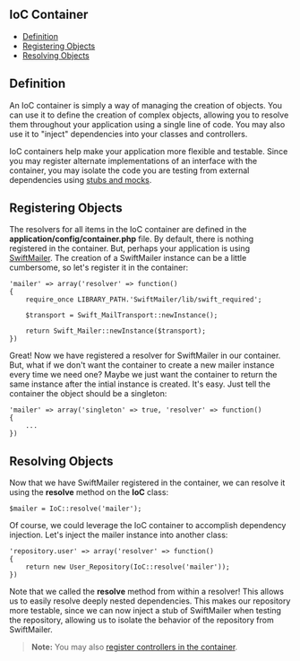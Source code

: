 ## IoC Container

- [Definition](#definition)
- [Registering Objects](#register)
- [Resolving Objects](#resolve)

<a name="definition"></a>
## Definition

An IoC container is simply a way of managing the creation of objects. You can use it to define the creation of complex objects, allowing you to resolve them throughout your application using a single line of code. You may also use it to "inject" dependencies into your classes and controllers.

IoC containers help make your application more flexible and testable. Since you may register alternate implementations of an interface with the container, you may isolate the code you are testing from external dependencies using [stubs and mocks](http://martinfowler.com/articles/mocksArentStubs.html).

<a name="register"></a>
## Registering Objects

The resolvers for all items in the IoC container are defined in the **application/config/container.php** file. By default, there is nothing registered in the container. But, perhaps your application is using [SwiftMailer](http://swiftmailer.org/). The creation of a SwiftMailer instance can be a little cumbersome, so let's register it in the container:

	'mailer' => array('resolver' => function()
	{
		require_once LIBRARY_PATH.'SwiftMailer/lib/swift_required';

		$transport = Swift_MailTransport::newInstance();

		return Swift_Mailer::newInstance($transport);
	})

Great! Now we have registered a resolver for SwiftMailer in our container. But, what if we don't want the container to create a new mailer instance every time we need one? Maybe we just want the container to return the same instance after the intial instance is created. It's easy. Just tell the container the object should be a singleton:

	'mailer' => array('singleton' => true, 'resolver' => function()
	{
		...
	})

<a name="resolve"></a>
## Resolving Objects

Now that we have SwiftMailer registered in the container, we can resolve it using the **resolve** method on the **IoC** class:

	$mailer = IoC::resolve('mailer');

Of course, we could leverage the IoC container to accomplish dependency injection. Let's inject the mailer instance into another class:

	'repository.user' => array('resolver' => function()
	{
		return new User_Repository(IoC::resolve('mailer'));
	})

Note that we called the **resolve** method from within a resolver! This allows us to easily resolve deeply nested dependencies. This makes our repository more testable, since we can now inject a stub of SwiftMailer when testing the repository, allowing us to isolate the behavior of the repository from SwiftMailer.

> **Note:** You may also [register controllers in the container](/docs/start/controllers#di).
